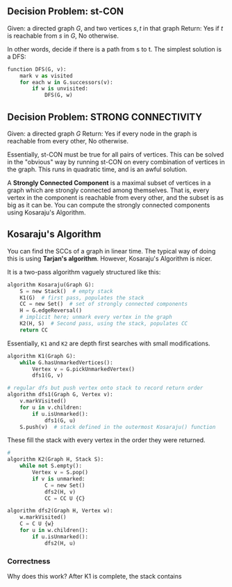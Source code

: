 ## Decision Problem: st-CON
Given: a directed graph $G$, and two vertices $s, t$ in that graph
Return: Yes if $t$ is reachable from $s$ in $G$, No otherwise.

In other words, decide if there is a path from s to t.
The simplest solution is a DFS:
```python
function DFS(G, v):
	mark v as visited
	for each w in G.successors(v):
		if w is unvisited:
			DFS(G, w)
```


## Decision Problem: STRONG CONNECTIVITY
Given: a directed graph $G$
Return: Yes if every node in the graph is reachable from every other, No otherwise.

Essentially, st-CON must be true for all pairs of vertices.
This can be solved in the "obvious" way by running st-CON on every combination of vertices in the graph. This runs in quadratic time, and is an awful solution.

A **Strongly Connected Component** is a maximal subset of vertices in a graph which are strongly connected among themselves. That is, every vertex in the component is reachable from every other, and the subset is as big as it can be. You can compute the strongly connected components using Kosaraju's Algorithm.
## Kosaraju's Algorithm
You can find the SCCs of a graph in linear time. The typical way of doing this is using **Tarjan's algorithm**. However, Kosaraju's Algorithm is nicer.

It is a two-pass algorithm vaguely structured like this:
```python
algorithm Kosaraju(Graph G):
	S = new Stack()  # empty stack
	K1(G)  # first pass, populates the stack
	CC = new Set()  # set of strongly connected components
	H = G.edgeReversal()
	# implicit here; unmark every vertex in the graph
	K2(H, S)  # Second pass, using the stack, populates CC
	return CC
```
Essentially, `K1` and `K2` are depth first searches with small modifications.
```python
algorithm K1(Graph G):
	while G.hasUnmarkedVertices():
		Vertex v = G.pickUnmarkedVertex()
		dfs1(G, v)

# regular dfs but push vertex onto stack to record return order
algorithm dfs1(Graph G, Vertex v):
	v.markVisited()
	for u in v.children:
		if u.isUnmarked():
			dfs1(G, u)
	S.push(v)  # stack defined in the outermost Kosaraju() function
```
These fill the stack with every vertex in the order they were returned.
```python
# 
algorithm K2(Graph H, Stack S):
	while not S.empty():
		Vertex v = S.pop()
		if v is unmarked:
			C = new Set()
			dfs2(H, v)
			CC = CC U {C}

algorithm dfs2(Graph H, Vertex w):
	w.markVisited()
	C = C U {w}
	for u in w.children():
		if u.isUnmarked():
			dfs2(H, u)
```

### Correctness
Why does this work?
After K1 is complete, the stack contains 